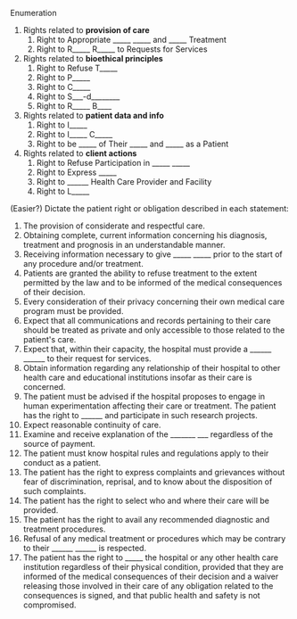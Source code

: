 Enumeration
1. Rights related to **provision of care**
	1. Right to Appropriate \_\_\_\_\_ \_\_\_\_\_ and \_\_\_\_\_ Treatment
	2. Right to R\_\_\_\_\_ R\_\_\_\_\_ to Requests for Services
2. Rights related to **bioethical principles**
	1. Right to Refuse T\_\_\_\_\_
	2. Right to P\_\_\_\_\_
	3. Right to C\_\_\_\_\_
	4. Right to S\_\_\_-d\_\_\_\_\_\_\_\_
	5. Right to R\_\_\_\_\_ B\_\_\_\_
3. Rights related to **patient data and info**
	1. Right to I\_\_\_\_\_
	2. Right to I\_\_\_\_\_ C\_\_\_\_\_
	3. Right to be \_\_\_\_\_ of Their \_\_\_\_\_ and \_\_\_\_\_ as a Patient
4. Rights related to **client actions**
	1. Right to Refuse Participation in \_\_\_\_\_ \_\_\_\_\_
	2. Right to Express \_\_\_\_\_
	3. Right to \_\_\_\_\_\_ Health Care Provider and Facility
	4. Right to L\_\_\_\_\_

(Easier?)
Dictate the patient right or obligation described in each statement:
1. The provision of considerate and respectful care.
2. Obtaining complete, current information concerning his diagnosis, treatment and prognosis in an understandable manner.
3. Receiving information necessary to give \_\_\_\_\_ \_\_\_\_\_ prior to the start of any procedure and/or treatment.
4. Patients are granted the ability to refuse treatment to the extent permitted by the law and to be informed of the medical consequences of their decision.
5. Every consideration of their privacy concerning their own medical care program must be provided.
6. Expect that all communications and records pertaining to their care should be treated as private and only accessible to those related to the patient's care.
7. Expect that, within their capacity, the hospital must provide a \_\_\_\_\_\_ \_\_\_\_\_\_ to their request for services.
8. Obtain information regarding any relationship of their hospital to other health care and educational institutions insofar as their care is concerned.
9. The patient must be advised if the hospital proposes to engage in human experimentation affecting their care or treatment. The patient has the right to \_\_\_\_\_\_ and participate in such research projects.
10. Expect reasonable continuity of care.
11. Examine and receive explanation of the \_\_\_\_\_\_\_ \_\_\_ regardless of the source of payment.
12. The patient must know hospital rules and regulations apply to their conduct as a patient.
13. The patient has the right to express complaints and grievances without fear of discrimination, reprisal, and to know about the disposition of such complaints.
14. The patient has the right to select who and where their care will be provided.
15. The patient has the right to avail any recommended diagnostic and treatment procedures.
16. Refusal of any medical treatment or procedures which may be contrary to their \_\_\_\_\_\_ \_\_\_\_\_\_ is respected.
17. The patient has the right to \_\_\_\_\_ the hospital or any other health care institution regardless of their physical condition, provided that they are informed of the medical consequences of their decision and a waiver releasing those involved in their care of any obligation related to the consequences is signed, and that public health and safety is not compromised.
